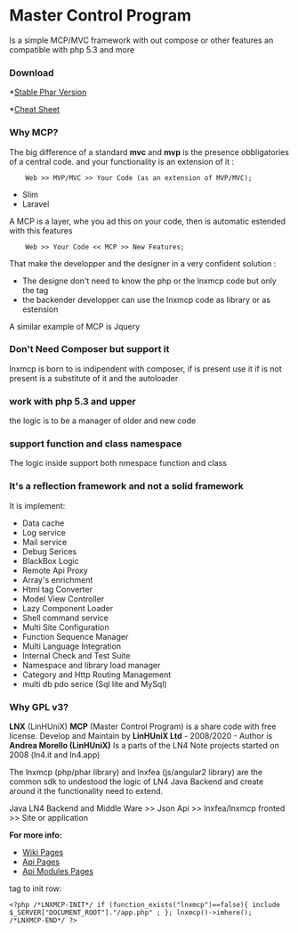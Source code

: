 Master Control Program
=========================
Is a simple MCP/MVC framework with out compose or other features an compatible with php 5.3 and more 

### Download ###
*[Stable Phar Version](https://github.com/linhunix/lnxmcp/blob/3.5.0/dist/lnxmcp.phar)

*[Cheat Sheet](https://github.com/linhunix/lnxmcp/blob/3.5.0/docs/lnxmcp_ChatSheet.pdf)

### Why MCP? ###
The big difference of a standard **mvc** and **mvp** is the presence obbligatories of a central code.
and your functionality is an extension of it :

        Web >> MVP/MVC >> Your Code (as an extension of MVP/MVC);

- Slim 
- Laravel



A MCP is a layer, whe you ad this on your code, then is automatic estended with this features


        Web >> Your Code << MCP >> New Features;
    
That make the developper and the designer in a very confident solution :
- The designe don't need to know the php or the lnxmcp code but only the tag 
- the backender developper can use the lnxmcp code as library or as estension
 
 A similar example of MCP is Jquery 

### Don't Need Composer but support it ###
lnxmcp is born to is indipendent with composer, if is present use it 
if is not present is a substitute of it and the autoloader 

### work with php 5.3 and upper ##
the logic is to be a manager of older and new code 

### support function and class namespace ###
The logic inside support both nmespace function and class

### It's a reflection framework and not a solid framework ###

  It is implement:
 - Data cache 
 - Log service 
 - Mail service 
 - Debug Serices
 - BlackBox Logic
 - Remote Api Proxy 
 - Array's enrichment
 - Html tag Converter
 - Model View Controller 
 - Lazy Component Loader 
 - Shell command service 
 - Multi Site Configuration
 - Function Sequence Manager
 - Multi Language Integration
 - Internal Check and Test Suite
 - Namespace and library load manager
 - Category and Http Routing Management
 - multi db pdo serice (Sql lite and MySql) 
 
### Why GPL v3?

**LNX** (LinHUniX) **MCP** (Master Control Program) is a share code with free license.
Develop and Maintain by **LinHUniX Ltd**  - 2008/2020  - Author is **Andrea Morello (LinHUniX)**
Is a parts of the LN4 Note projects started on 2008 (ln4.it and ln4.app)

The lnxmcp (php/phar library) and lnxfea (js/angular2 library) are the common sdk to undestood
the logic of LN4 Java Backend and create around it the functionality need to extend.

Java LN4 Backend and Middle Ware >> Json Api >> lnxfea/lnxmcp fronted  >> Site or application

**For more info:**
* [Wiki Pages](https://github.com/linhunix/lnxmcp/wiki/)
* [Api Pages](https://linhunix.github.io/lnxmcp-docs/Docs/api)
* [Api Modules Pages](https://linhunix.github.io/lnxmcp-docs/Docs/api/modules)
   
tag to init row:

    <?php /*LNXMCP-INIT*/ if (function_exists("lnxmcp")==false){ include $_SERVER["DOCUMENT_ROOT"]."/app.php" ; }; lnxmcp()->imhere(); /*LNXMCP-END*/ ?>
